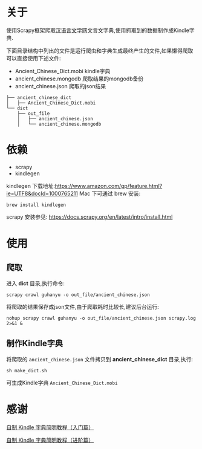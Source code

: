 
# 关于

使用Scrapy框架爬取[汉语言文学网](http://wyw.hwxnet.com/)文言文字典,使用抓取到的数据制作成Kindle字典.

下面目录结构中列出的文件是运行爬虫和字典生成最终产生的文件,如果懒得爬取可以直接使用下述文件: 

+ Ancient_Chinese_Dict.mobi		kindle字典
+ ancient_chinese.mongodb		爬取结果的mongodb备份
+ ancient_chinese.json	爬取的json结果


```
├── ancient_chinese_dict
│   ├── Ancient_Chinese_Dict.mobi
└── dict
    ├── out_file
    │   ├── ancient_chinese.json
    │   └── ancient_chinese.mongodb
```

# 依赖

+ scrapy
+ kindlegen

kindlegen 下载地址:https://www.amazon.com/gp/feature.html?ie=UTF8&docId=1000765211
Mac 下可通过 brew 安装:

```
brew install kindlegen
```

scrapy 安装参见: https://docs.scrapy.org/en/latest/intro/install.html

# 使用

## 爬取

进入 __dict__ 目录,执行命令:

```
scrapy crawl guhanyu -o out_file/ancient_chinese.json
```

将爬取的结果保存成json文件,由于爬取耗时比较长,建议后台运行:

```
nohup scrapy crawl guhanyu -o out_file/ancient_chinese.json scrapy.log 2>&1 &
```

## 制作Kindle字典

将爬取的 `ancient_chinese.json` 文件拷贝到 __ancient_chinese_dict__ 目录,执行:

```
sh make_dict.sh
```

可生成Kindle字典 `Ancient_Chinese_Dict.mobi`


# 感谢

[自制 Kindle 字典简明教程（入门篇）](https://kindlefere.com/post/161.html)

[自制 Kindle 字典简明教程（进阶篇）](https://kindlefere.com/post/178.html)


